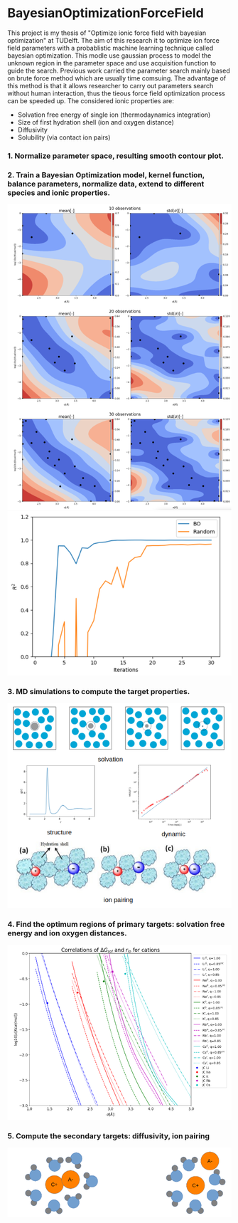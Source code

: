 # BayesianOptimizationForceField
This project is my thesis of "Optimize ionic force field with bayesian optimization" at TUDelft. The aim of this research it to optimize ion force field parameters with a probablistic machine learning technique called bayesian optimization. This modle use gaussian process to model the unknown region in the parameter space and use acquisition function to guide the search. Previous work carried the parameter search mainly based on brute force method which are usually time comsuing. The advantage of this method is that it allows researcher to carry out parameters search without human interaction, thus the tieous force field optimization process can be speeded up. 
The considered ionic properties are:
- Solvation free energy of single ion (thermodaynamics integration)
- Size of first hydration shell (ion and oxygen distance)
- Diffusivity 
- Solubility (via contact ion pairs)

### 1. Normalize parameter space, resulting smooth contour plot.
### 2. Train a Bayesian Optimization model, kernel function, balance parameters, normalize data, extend to different species and ionic properties.
![Image text](https://raw.githubusercontent.com/YuchenZhu/BayesianOptimizationForceField/main/img/obs.png)
![Image text](https://raw.githubusercontent.com/YuchenZhu/BayesianOptimizationForceField/main/img/convergence.png)
### 3. MD simulations to compute the target properties.
![Image text](https://raw.githubusercontent.com/YuchenZhu/BayesianOptimizationForceField/main/img/properties.png)
### 4. Find the optimum regions of primary targets: solvation free energy and ion oxygen distances.
![Image text](https://raw.githubusercontent.com/YuchenZhu/BayesianOptimizationForceField/main/img/primaryTgs.png)
### 5. Compute the secondary targets: diffusivity, ion pairing
![Image text](https://raw.githubusercontent.com/YuchenZhu/BayesianOptimizationForceField/main/img/ionPairs.png)
